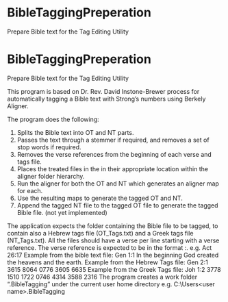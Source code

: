 # BibleTaggingPreperation
Prepare Bible text for the Tag Editing Utility

# BibleTaggingPreperation
Prepare Bible text for the Tag Editing Utility

This program is based on Dr. Rev. David Instone-Brewer process for
automatically tagging a Bible text with Strong’s numbers using Berkely Aligner.

The program does the following: 
1.	Splits the Bible text into OT and NT parts.
2.	Passes the text through a stemmer if required, and removes a set of stop words if required.
3.	Removes the verse references from the beginning of each verse and tags file.
4.	Places the treated files in the in their appropriate location within the aligner folder hierarchy.
5.	Run the aligner for both the OT and NT which generates an aligner map for each.
6.	Use the resulting maps to generate the tagged OT and NT.
7.	Append the tagged NT file to the tagged OT file to generate the tagged Bible file. (not yet implemented)

The application expects the folder containing the Bible file to be tagged, to contain also a Hebrew tags file (OT_Tags.txt) and a Greek tags file (NT_Tags.txt).
All the files should have a verse per line starting with a verse reference.
The verse reference is expected to be in the format <book> <chapter>:<verse>. e.g. Act 26:17
Example from the bible text file:
Gen 1:1 In the beginning God created the heavens and the earth.
Example from the Hebrew Tags file:
Gen 2:1 3615 8064 0776 3605 6635
Example from the Greek Tags file:
Joh 1:2 3778 1510 1722 0746 4314 3588 2316
The program creates a work folder “.BibleTagging” under the current user home directory
e.g. C:\Users\<user name>\.BibleTagging
